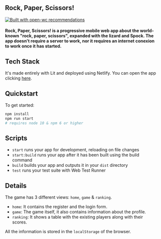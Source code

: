 ## Rock, Paper, Scissors!

[![Built with open-wc recommendations](https://img.shields.io/badge/built%20with-open--wc-blue.svg)](https://github.com/open-wc)

#### Rock, Paper, Scissors! is a progressive mobile web app about the world-known "rock, paper, scissors", expanded with the lizard and Spock. The app doesn't require a server to work, nor it requires an internet conexion to work once it has started.

## Tech Stack

It's made entirely with Lit and deployed using Netlify. You can open the app clicking [here](https://rock-paper-scissors-lit.netlify.app/).

## Quickstart

To get started:

```bash
npm install
npm run start
# requires node 10 & npm 6 or higher
```

## Scripts

- `start` runs your app for development, reloading on file changes
- `start:build` runs your app after it has been built using the build command
- `build` builds your app and outputs it in your `dist` directory
- `test` runs your test suite with Web Test Runner

## Details

The game has 3 different views: `home`, `game` & `ranking`.
- `home`: It contains the register and the login form.
- `game`: The game itself, it also contains information about the profile.
- `ranking`: It shows a table with the existing players along with their scores.

All the information is stored in the `localStorage` of the browser.
